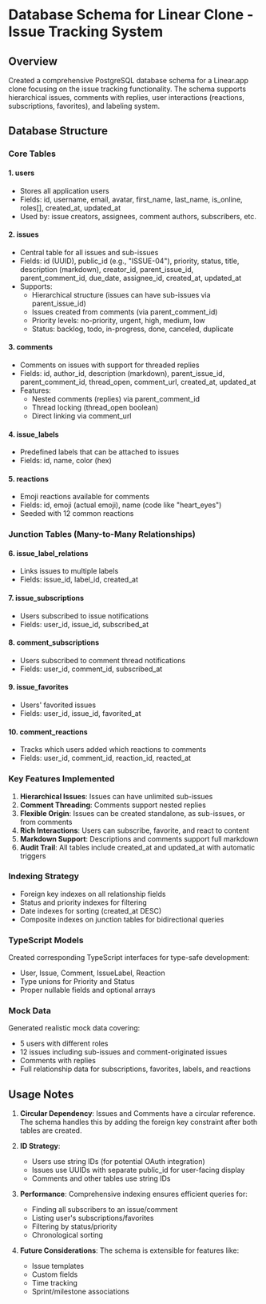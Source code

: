 # Database Schema for Linear Clone - Issue Tracking System

## Overview

Created a comprehensive PostgreSQL database schema for a Linear.app clone focusing on the issue tracking functionality. The schema supports hierarchical issues, comments with replies, user interactions (reactions, subscriptions, favorites), and labeling system.

## Database Structure

### Core Tables

#### 1. **users**

- Stores all application users
- Fields: id, username, email, avatar, first_name, last_name, is_online, roles[], created_at, updated_at
- Used by: issue creators, assignees, comment authors, subscribers, etc.

#### 2. **issues**

- Central table for all issues and sub-issues
- Fields: id (UUID), public_id (e.g., "ISSUE-04"), priority, status, title, description (markdown), creator_id, parent_issue_id, parent_comment_id, due_date, assignee_id, created_at, updated_at
- Supports:
  - Hierarchical structure (issues can have sub-issues via parent_issue_id)
  - Issues created from comments (via parent_comment_id)
  - Priority levels: no-priority, urgent, high, medium, low
  - Status: backlog, todo, in-progress, done, canceled, duplicate

#### 3. **comments**

- Comments on issues with support for threaded replies
- Fields: id, author_id, description (markdown), parent_issue_id, parent_comment_id, thread_open, comment_url, created_at, updated_at
- Features:
  - Nested comments (replies) via parent_comment_id
  - Thread locking (thread_open boolean)
  - Direct linking via comment_url

#### 4. **issue_labels**

- Predefined labels that can be attached to issues
- Fields: id, name, color (hex)

#### 5. **reactions**

- Emoji reactions available for comments
- Fields: id, emoji (actual emoji), name (code like "heart_eyes")
- Seeded with 12 common reactions

### Junction Tables (Many-to-Many Relationships)

#### 6. **issue_label_relations**

- Links issues to multiple labels
- Fields: issue_id, label_id, created_at

#### 7. **issue_subscriptions**

- Users subscribed to issue notifications
- Fields: user_id, issue_id, subscribed_at

#### 8. **comment_subscriptions**

- Users subscribed to comment thread notifications
- Fields: user_id, comment_id, subscribed_at

#### 9. **issue_favorites**

- Users' favorited issues
- Fields: user_id, issue_id, favorited_at

#### 10. **comment_reactions**

- Tracks which users added which reactions to comments
- Fields: user_id, comment_id, reaction_id, reacted_at

### Key Features Implemented

1. **Hierarchical Issues**: Issues can have unlimited sub-issues
2. **Comment Threading**: Comments support nested replies
3. **Flexible Origin**: Issues can be created standalone, as sub-issues, or from comments
4. **Rich Interactions**: Users can subscribe, favorite, and react to content
5. **Markdown Support**: Descriptions and comments support full markdown
6. **Audit Trail**: All tables include created_at and updated_at with automatic triggers

### Indexing Strategy

- Foreign key indexes on all relationship fields
- Status and priority indexes for filtering
- Date indexes for sorting (created_at DESC)
- Composite indexes on junction tables for bidirectional queries

### TypeScript Models

Created corresponding TypeScript interfaces for type-safe development:

- User, Issue, Comment, IssueLabel, Reaction
- Type unions for Priority and Status
- Proper nullable fields and optional arrays

### Mock Data

Generated realistic mock data covering:

- 5 users with different roles
- 12 issues including sub-issues and comment-originated issues
- Comments with replies
- Full relationship data for subscriptions, favorites, labels, and reactions

## Usage Notes

1. **Circular Dependency**: Issues and Comments have a circular reference. The schema handles this by adding the foreign key constraint after both tables are created.

2. **ID Strategy**:

   - Users use string IDs (for potential OAuth integration)
   - Issues use UUIDs with separate public_id for user-facing display
   - Comments and other tables use string IDs

3. **Performance**: Comprehensive indexing ensures efficient queries for:

   - Finding all subscribers to an issue/comment
   - Listing user's subscriptions/favorites
   - Filtering by status/priority
   - Chronological sorting

4. **Future Considerations**: The schema is extensible for features like:
   - Issue templates
   - Custom fields
   - Time tracking
   - Sprint/milestone associations
